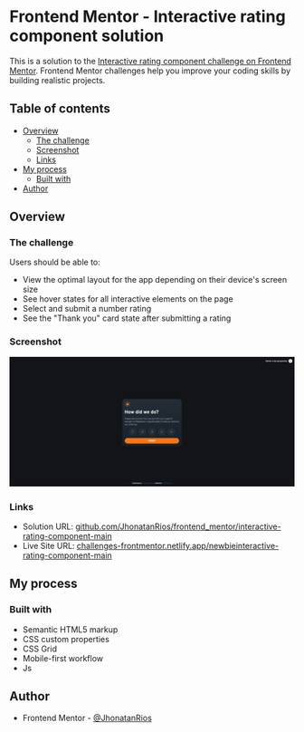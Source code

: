# Frontend Mentor - Interactive rating component solution
This is a solution to the [Interactive rating component challenge on Frontend Mentor](https://www.frontendmentor.io/challenges/interactive-rating-component-koxpeBUmI). Frontend Mentor challenges help you improve your coding skills by building realistic projects.



## Table of contents
- [Overview](#overview)
  - [The challenge](#the-challenge)
  - [Screenshot](#screenshot)
  - [Links](#links)
- [My process](#my-process)
  - [Built with](#built-with)
- [Author](#author)



## Overview
### The challenge
Users should be able to:
- View the optimal layout for the app depending on their device's screen size
- See hover states for all interactive elements on the page
- Select and submit a number rating
- See the "Thank you" card state after submitting a rating

### Screenshot
![](https://github.com/JhonatanRios/frontend_mentor/blob/main/newbie/interactive-rating-component-main/images/screencapture-solution.png)

### Links
- Solution URL: [github.com/JhonatanRios/frontend_mentor/interactive-rating-component-main](https://github.com/JhonatanRios/frontend_mentor/tree/main/newbie/interactive-rating-component-main)
- Live Site URL: [challenges-frontmentor.netlify.app/newbieinteractive-rating-component-main](https://challenges-frontmentor.netlify.app/newbie/interactive-rating-component-main/)



## My process
### Built with
- Semantic HTML5 markup
- CSS custom properties
- CSS Grid
- Mobile-first workflow
- Js



## Author
- Frontend Mentor - [@JhonatanRios](https://www.frontendmentor.io/profile/JhonatanRios)